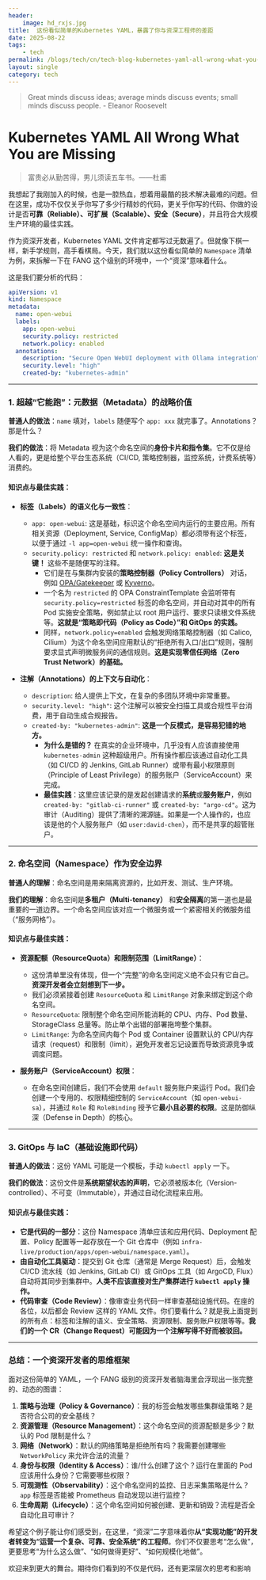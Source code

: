 ```yaml
---
header:
    image: hd_rxjs.jpg
title:  这份看似简单的Kubernetes YAML，暴露了你与资深工程师的差距
date: 2025-08-22
tags:
    - tech
permalink: /blogs/tech/cn/tech-blog-kubernetes-yaml-all-wrong-what-you-are-missing
layout: single
category: tech
---
```

> Great minds discuss ideas; average minds discuss events; small minds discuss people. - Eleanor Roosevelt

#  Kubernetes YAML All Wrong What You are Missing


> 富贵必从勤苦得，男儿须读五车书。——杜甫

我想起了我刚加入的时候，也是一腔热血，想着用最酷的技术解决最难的问题。但在这里，成功不仅仅关乎你写了多少行精妙的代码，更关乎你写的代码、你做的设计是否**可靠（Reliable）、可扩展（Scalable）、安全（Secure）**，并且符合大规模生产环境的最佳实践。

作为资深开发者，Kubernetes YAML 文件肯定都写过无数遍了。但就像下棋一样，新手学规则，高手看棋局。今天，我们就以这份看似简单的 `Namespace` 清单为例，来拆解一下在 FANG 这个级别的环境中，一个“资深”意味着什么。

这是我们要分析的代码：

```yaml
apiVersion: v1
kind: Namespace
metadata:
  name: open-webui
  labels:
    app: open-webui
    security.policy: restricted
    network.policy: enabled
  annotations:
    description: "Secure Open WebUI deployment with Ollama integration"
    security.level: "high"
    created-by: "kubernetes-admin"
```

---

### 1. 超越“它能跑”：元数据（Metadata）的战略价值

**普通人的做法**：`name` 填对，`labels` 随便写个 `app: xxx` 就完事了。Annotations？那是什么？

**我们的做法**：将 Metadata 视为这个命名空间的**身份卡片和指令集**。它不仅是给人看的，更是给整个平台生态系统（CI/CD, 策略控制器，监控系统，计费系统等）消费的。

#### 知识点与最佳实践：

*   **标签（Labels）的语义化与一致性**：
    *   `app: open-webui`: 这是基础，标识这个命名空间内运行的主要应用。所有相关资源（Deployment, Service, ConfigMap）都必须带有这个标签，以便于通过 `-l app=open-webui` 统一操作和查询。
    *   `security.policy: restricted` 和 `network.policy: enabled`: **这是关键！** 这些不是随便写的注释。
        *   它们是在与集群内安装的**策略控制器（Policy Controllers）** 对话，例如 [OPA/Gatekeeper](https://open-policy-agent.github.io/gatekeeper/website/docs/) 或 [Kyverno](https://kyverno.io/)。
        *   一个名为 `restricted` 的 OPA ConstraintTemplate 会监听带有 `security.policy=restricted` 标签的命名空间，并自动对其中的所有 Pod 实施安全策略，例如禁止以 root 用户运行、要求只读根文件系统等。**这就是“策略即代码（Policy as Code）”和 GitOps 的实践。**
        *   同样，`network.policy=enabled` 会触发网络策略控制器（如 Calico, Cilium）为这个命名空间应用默认的“拒绝所有入口/出口”规则，强制要求显式声明微服务间的通信规则。**这是实现零信任网络（Zero Trust Network）的基础。**

*   **注解（Annotations）的上下文与自动化**：
    *   `description`: 给人提供上下文，在复杂的多团队环境中非常重要。
    *   `security.level: "high"`: 这个注解可以被安全扫描工具或合规性平台消费，用于自动生成合规报告。
    *   `created-by: "kubernetes-admin"`: **这是一个反模式，是容易犯错的地方。**
        *   **为什么是错的？** 在真实的企业环境中，几乎没有人应该直接使用 `kubernetes-admin` 这种超级用户。所有操作都应该通过自动化工具（如 CI/CD 的 Jenkins, GitLab Runner）或带有最小权限原则（Principle of Least Privilege）的服务账户（ServiceAccount）来完成。
        *   **最佳实践**：这里应该记录的是发起创建请求的**系统**或**服务账户**，例如 `created-by: "gitlab-ci-runner"` 或 `created-by: "argo-cd"`。这为审计（Auditing）提供了清晰的溯源链。如果是一个人操作的，也应该是他的个人服务账户（如 `user:david-chen`），而不是共享的超管账户。

---

### 2. 命名空间（Namespace）作为安全边界

**普通人的理解**：命名空间是用来隔离资源的，比如开发、测试、生产环境。

**我们的理解**：命名空间是**多租户（Multi-tenancy）** 和**安全隔离**的第一道也是最重要的一道边界。一个命名空间应该对应一个微服务或一个紧密相关的微服务组（“服务网格”）。

#### 知识点与最佳实践：

*   **资源配额（ResourceQuota）和限制范围（LimitRange）**：
    *   这份清单里没有体现，但一个“完整”的命名空间定义绝不会只有它自己。**资深开发者会立刻想到下一步。**
    *   我们必须紧接着创建 `ResourceQuota` 和 `LimitRange` 对象来绑定到这个命名空间。
    *   `ResourceQuota`: 限制整个命名空间所能消耗的 CPU、内存、Pod 数量、StorageClass 总量等。防止单个出错的部署拖垮整个集群。
    *   `LimitRange`: 为命名空间内每个 Pod 或 Container 设置默认的 CPU/内存请求（request）和限制（limit），避免开发者忘记设置而导致资源竞争或调度问题。

*   **服务账户（ServiceAccount）权限**：
    *   在命名空间创建后，我们不会使用 `default` 服务账户来运行 Pod。我们会创建一个专用的、权限精细控制的 `ServiceAccount`（如 `open-webui-sa`），并通过 `Role` 和 `RoleBinding` 授予它**最小且必要的权限**。这是防御纵深（Defense in Depth）的核心。

---

### 3. GitOps 与 IaC（基础设施即代码）

**普通人的做法**：这份 YAML 可能是一个模板，手动 `kubectl apply` 一下。

**我们的做法**：这份文件是**系统期望状态的声明**，它必须被版本化（Version-controlled）、不可变（Immutable），并通过自动化流程来应用。

#### 知识点与最佳实践：

*   **它是代码的一部分**：这份 Namespace 清单应该和应用代码、Deployment 配置、Policy 配置等一起存放在一个 Git 仓库中（例如 `infra-live/production/apps/open-webui/namespace.yaml`）。
*   **由自动化工具驱动**：提交到 Git 仓库（通常是 Merge Request）后，会触发 CI/CD 流水线（如 Jenkins, GitLab CI）或 GitOps 工具（如 ArgoCD, Flux）自动将其同步到集群中。**人类不应该直接对生产集群进行 `kubectl apply` 操作。**
*   **代码审查（Code Review）**：像审查业务代码一样审查基础设施代码。在座的各位，以后都会 Review 这样的 YAML 文件。你们要看什么？就是我上面提到的所有点：标签和注解的语义、安全策略、资源限制、服务账户权限等等。**我们的一个 CR（Change Request）可能因为一个注解写得不好而被驳回。**

---

### 总结：一个资深开发者的思维框架

面对这份简单的 YAML，一个 FANG 级别的资深开发者脑海里会浮现出一张完整的、动态的图谱：

1.  **策略与治理（Policy & Governance）**：我的标签会触发哪些集群级策略？是否符合公司的安全基线？
2.  **资源管理（Resource Management）**：这个命名空间的资源配额是多少？默认的 Pod 限制是什么？
3.  **网络（Network）**：默认的网络策略是拒绝所有吗？我需要创建哪些 `NetworkPolicy` 来允许合法的流量？
4.  **身份与权限（Identity & Access）**：谁/什么创建了这个？运行在里面的 Pod 应该用什么身份？它需要哪些权限？
5.  **可观测性（Observability）**：这个命名空间的监控、日志采集策略是什么？`app` 标签是否能被 Prometheus 自动发现以进行监控？
6.  **生命周期（Lifecycle）**：这个命名空间如何被创建、更新和销毁？流程是否全自动化且可审计？

希望这个例子能让你们感受到，在这里，“资深”二字意味着你**从“实现功能”的开发者转变为“运营一个复杂、可靠、安全系统”的工程师**。你们不仅要思考“怎么做”，更要思考“为什么这么做”、“如何做得更好”、“如何规模化地做”。

欢迎来到更大的舞台。期待你们看到的不仅是代码，还有更深层次的思考和影响